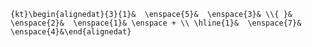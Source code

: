 `{kt}\begin{alignedat}{3}{1}&  \enspace{5}&  \enspace{3}& \\{ }&  \enspace{2}&  \enspace{1}& \enspace + \\ \hline{1}&  \enspace{7}&  \enspace{4}&\end{alignedat}`